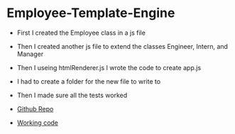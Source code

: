# Employee-Template-Engine
*   First I created the Employee class in a js file
*    Then I created another js file to extend the classes Engineer, Intern, and Manager
*   Then I useing  htmlRenderer.js I wrote the code to create app.js
*   I had to create a folder for the new file to write to
*   Then I made sure all the tests worked


*    [Github Repo](https://github.com/Moon-Ingenium/Employee-Template-Engine.git)
*    [Working code](https://drive.google.com/file/d/1Zm7bayIj2RfNmbab3T8gBNaijDCFFQ8P/view)